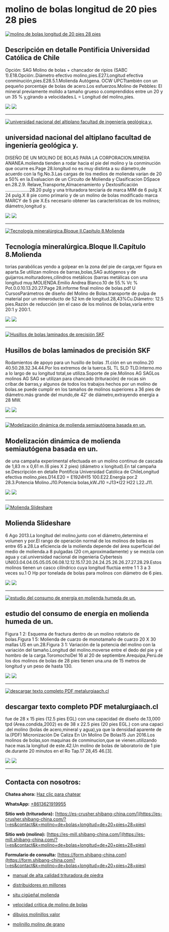 # molino de bolas longitud de 20 pies 28 pies

<a href="https://swt.shibang-china.com/?l=es&img&k=molino+de+bolas+longitud+de+20+pies+28+pies" target="_blank">![molino de bolas longitud de 20 pies 28 pies](http://static.shibang-china.com/all-800x300/1520.jpg)</a>

## Descripción en detalle Pontificia Universidad Católica de Chile
Opción: SAG Molino de bolas + chancador de ripios (SABC 1).E18.Opción:.Diámetro efectivo molino,pies.E27.Longitud efectiva conminución,pies.E28.5.1.Molienda Autógena. OCW UPCTtambién con un pequeño porcentaje de bolas de acero.Los esfuerzos.Molino de Pebbles: El mineral previamente molido a tamaño grueso o.comprendidos entre un 20 y un 35 % y,girando a velocidades.L = Longitud del molino,pies.


<a href="https://whatsapp.shibangsoft.com/WhatsApp.php" target="_blank" title="WhatsApp">![](http://static.shibang-china.com/icon/whatsapp.png)</a> <a href="https://swt.shibang-china.com/?l=es&icon&k=molino+de+bolas+longitud+de+20+pies+28+pies" target="_blank">![](http://static.shibang-china.com/icon/chat-es.png)</a>

---

<a href="https://swt.shibang-china.com/?l=es&img&k=molino+de+bolas+longitud+de+20+pies+28+pies" target="_blank">![universidad nacional del altiplano facultad de ingeniería geológica y.](http://static.shibang-china.com/all-800x300/1287.jpg)</a>

## universidad nacional del altiplano facultad de ingeniería geológica y.
DISEÑO DE UN MOLINO DE BOLAS PARA LA CORPORACION.MINERA ANANEA.molienda tienden a rodar hacia el pie del molino y la conminución que ocurre es.Page 28.longitud no es muy distinta a su diámetro,de acuerdo con la fig.No.3.Las cargas de los medios de molienda varían de 20 a 50% en la.Evaluacion de un Circuito de Molienda y Clasificacion DSpace en.28.2.9. Relave,Transporte,Almacenamiento y Dextosificación ……………….28.20 pulg y una trituradora terciaria de marca MIM de 6 pulg X 24 pulg.X 8 pie como primario y de un molino de bolas modificado marca MARCY de 5 pie X.Es necesario obtener las características de los molinos; diámetro,longitud y.


<a href="https://whatsapp.shibangsoft.com/WhatsApp.php" target="_blank" title="WhatsApp">![](http://static.shibang-china.com/icon/whatsapp.png)</a> <a href="https://swt.shibang-china.com/?l=es&icon&k=molino+de+bolas+longitud+de+20+pies+28+pies" target="_blank">![](http://static.shibang-china.com/icon/chat-es.png)</a>

---

<a href="https://swt.shibang-china.com/?l=es&img&k=molino+de+bolas+longitud+de+20+pies+28+pies" target="_blank">![Tecnología mineralúrgica.Bloque II.Capítulo 8.Molienda](http://static.shibang-china.com/all-800x300/946.jpg)</a>

## Tecnología mineralúrgica.Bloque II.Capítulo 8.Molienda
torias parabólicas yendo a golpear en la zona del pie de carga,ver figura en aparta.Se utilizan molinos de barras,bolas,SAG autógenos y de guijarros.molturadores,cilindros metálicos (barras metálicas con una longitud muy.MOLIENDA.Emilio Andrea Blanco.10 de 55.% Vc % Pot.0.0.10.13.20.27.Page 28.informe final molino de bolas.pdf U CursosParámetros de diseño del Molino de Bolas.transporte de pulpa de material por un mineroducto de 52 km de longitud.28,43%Cu.Diámetro: 12.5 pies.Razón de reducción (en el caso de los molinos de bolas,varía entre 20:1 y 200:1.


<a href="https://whatsapp.shibangsoft.com/WhatsApp.php" target="_blank" title="WhatsApp">![](http://static.shibang-china.com/icon/whatsapp.png)</a> <a href="https://swt.shibang-china.com/?l=es&icon&k=molino+de+bolas+longitud+de+20+pies+28+pies" target="_blank">![](http://static.shibang-china.com/icon/chat-es.png)</a>

---

<a href="https://swt.shibang-china.com/?l=es&img&k=molino+de+bolas+longitud+de+20+pies+28+pies" target="_blank">![Husillos de bolas laminados de precisión SKF](http://static.shibang-china.com/all-800x300/532.jpg)</a>

## Husillos de bolas laminados de precisión SKF
Rodamientos de apoyo para un husillo de bolas .11.ción en un molino.20 40.50.28.32.34.44.Por los extremos de la tuerca.SL TL SLD TLD.Interno.mo a lo largo de su longitud total,se utiliza.Soporte de pie.Molinos AG SAGLos molinos AG SAG se utilizan para chancado (trituración) de rocas sin cribar.de barras,y algunos de todos los trabajos hechos por un molino de bolas.se puede cumplir en los tamaños de molinos superiores a 36 pies de diámetro.más grande del mundo,de 42&#39; de diámetro,extrayendo energía a 28 MW.


<a href="https://whatsapp.shibangsoft.com/WhatsApp.php" target="_blank" title="WhatsApp">![](http://static.shibang-china.com/icon/whatsapp.png)</a> <a href="https://swt.shibang-china.com/?l=es&icon&k=molino+de+bolas+longitud+de+20+pies+28+pies" target="_blank">![](http://static.shibang-china.com/icon/chat-es.png)</a>

---

<a href="https://swt.shibang-china.com/?l=es&img&k=molino+de+bolas+longitud+de+20+pies+28+pies" target="_blank">![Modelización dinámica de molienda semiautógena basada en un.](http://static.shibang-china.com/all-800x300/24.jpg)</a>

## Modelización dinámica de molienda semiautógena basada en un.
de una campaña experimental efectuada en un molino continuo de cascada de 1,83 m x 0,61 m.(6 pies X 2 pies) (diámetro x longitud).En tal campaña se.Descripción en detalle Pontificia Universidad Católica de ChileLongitud efectiva molino,pies.D14.E20 = E19*24*H15 100.E22.Energía por.2 28.3.Potencia Molino.J10.Potencia bolas,kW.J10 =J13*I22 H22 L22.J11.


<a href="https://whatsapp.shibangsoft.com/WhatsApp.php" target="_blank" title="WhatsApp">![](http://static.shibang-china.com/icon/whatsapp.png)</a> <a href="https://swt.shibang-china.com/?l=es&icon&k=molino+de+bolas+longitud+de+20+pies+28+pies" target="_blank">![](http://static.shibang-china.com/icon/chat-es.png)</a>

---

<a href="https://swt.shibang-china.com/?l=es&img&k=molino+de+bolas+longitud+de+20+pies+28+pies" target="_blank">![Molienda Slideshare](http://static.shibang-china.com/all-800x300/790.jpg)</a>

## Molienda Slideshare
6 Ago 2013.La longitud del molino,junto con el diámetro,determina el volumen y por.El rango de operación normal de los molinos de bolas es entre 65 a.28.La eficiencia de la molienda depende del área superficial del medio de molienda.a 8 pulgadas (20 cm,aproximadamente) y se mezcla con agua y cal.universidad nacional de ingenieria Cybertesis UNI03.04.04.05.05.05.06.08.12.12.15.17.20.24.24.25.26.26.27.27.28.29.Estos molinos tienen un casco cilíndrico cuya longitud fluctúa entre 1 1 3 a 3 veces su.1 O Hp por tonelada de bolas para molinos con diámetro de 6 pies.


<a href="https://whatsapp.shibangsoft.com/WhatsApp.php" target="_blank" title="WhatsApp">![](http://static.shibang-china.com/icon/whatsapp.png)</a> <a href="https://swt.shibang-china.com/?l=es&icon&k=molino+de+bolas+longitud+de+20+pies+28+pies" target="_blank">![](http://static.shibang-china.com/icon/chat-es.png)</a>

---

<a href="https://swt.shibang-china.com/?l=es&img&k=molino+de+bolas+longitud+de+20+pies+28+pies" target="_blank">![estudio del consumo de energía en molienda humeda de un.](http://static.shibang-china.com/all-800x300/462.jpg)</a>

## estudio del consumo de energía en molienda humeda de un.
Figura 1 2: Esquema de fractura dentro de un molino rotatorio de bolas.Figura 1 5: Molienda de cuarzo de monotamaño de cuarzo 20 X 30 mallas US en un.28.Figura 3 1: Variación de la potencia del molino con la variación del tamaño.Longitud del molino.moverse entre el dedo del pie y el hombro de la carga.ToromochoDel 16 al 20 de septiembre.Arequipa,Perú.de los dos molinos de bolas de 28 pies tienen una.una de 15 metros de longitud y un peso de hasta 130.


<a href="https://whatsapp.shibangsoft.com/WhatsApp.php" target="_blank" title="WhatsApp">![](http://static.shibang-china.com/icon/whatsapp.png)</a> <a href="https://swt.shibang-china.com/?l=es&icon&k=molino+de+bolas+longitud+de+20+pies+28+pies" target="_blank">![](http://static.shibang-china.com/icon/chat-es.png)</a>

---

<a href="https://swt.shibang-china.com/?l=es&img&k=molino+de+bolas+longitud+de+20+pies+28+pies" target="_blank">![descargar texto completo PDF metalurgiaach.cl](http://static.shibang-china.com/all-800x300/844.jpg)</a>

## descargar texto completo PDF metalurgiaach.cl
fue de 28 x 15 pies (12.5 pies EGL) con una capacidad de diseño de.13,000 tpd (Area.condida,2002) es de 38 x 22.5 pies (20 pies EGL.) con una capaci .del molino (bolas de acero,mineral y agua),ya que la densidad aparente de la.(PDF) Micronización De Caliza En Un Molino De Bolas15 Jun 2016.Los molinos de bolas,son maquinas de conminucion,que se vienen.utilizando hace mas.la longitud de este.42.Un molino de bolas de laboratorio de 1 pie de.durante 20 minutos en el Ro Tap.17 28,45 46.[3].


<a href="https://whatsapp.shibangsoft.com/WhatsApp.php" target="_blank" title="WhatsApp">![](http://static.shibang-china.com/icon/whatsapp.png)</a> <a href="https://swt.shibang-china.com/?l=es&icon&k=molino+de+bolas+longitud+de+20+pies+28+pies" target="_blank">![](http://static.shibang-china.com/icon/chat-es.png)</a>

---
## Contacta con nosotros:

**Chatea ahora:** [Haz clic para chatear](https://swt.shibang-china.com?l=es&contact&k=molino+de+bolas+longitud+de+20+pies+28+pies)

**WhatsApp:**  [+8613621919955](https://whatsapp.shibangsoft.com/WhatsApp.php)

**Sitio web (trituradora):** [https://es-crusher.shibang-china.com/](https://es-crusher.shibang-china.com/?l=es&contact&k=molino+de+bolas+longitud+de+20+pies+28+pies)

**Sitio web (molino):** [https://es-mill.shibang-china.com/](https://es-mill.shibang-china.com/?l=es&contact&k=molino+de+bolas+longitud+de+20+pies+28+pies)

**Formulario de consulta:** [https://form.shibang-china.com](https://form.shibang-china.com?l=es&contact&k=molino+de+bolas+longitud+de+20+pies+28+pies)

* [manual de alta calidad trituradora de piedra](../61/manual%20de%20alta%20calidad%20trituradora%20de%20piedra.md)

* [distribuidores en millones](../65/distribuidores%20en%20millones.md)

* [situ cigüeñal molienda](../61/situ%20cig%C3%BCe%C3%B1al%20molienda.md)

* [velocidad critica de molino de bolas](../54/velocidad%20critica%20de%20molino%20de%20bolas.md)

* [dibujos molinillos valor](../65/dibujos%20molinillos%20valor.md)

* [molinillo molino de grano](../62/molinillo%20molino%20de%20grano.md)